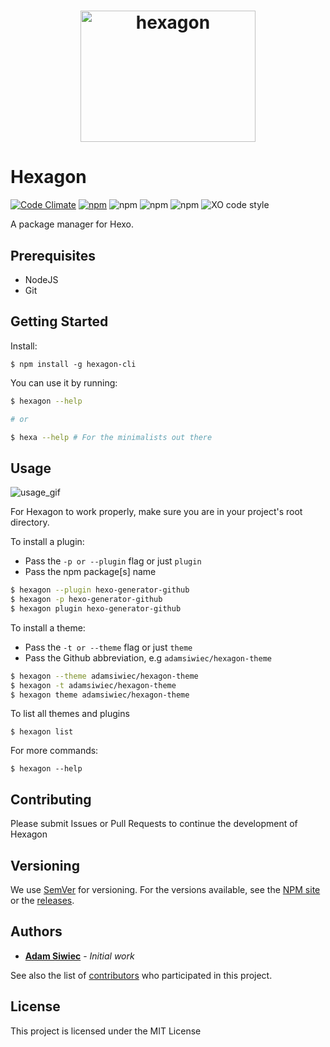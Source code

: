 <h1 align="center">
<img  width = "280" height = "210"  src="https://s13.postimg.org/qd8bbi0mv/d41dc22748c_1.png" alt="hexagon">
</h1>

# Hexagon
[![Code Climate](https://codeclimate.com/github/adamsiwiec/hexagon/badges/gpa.svg)](https://codeclimate.com/github/adamsiwiec/hexagon) [![npm](https://img.shields.io/npm/dt/hexagon-cli.svg)](https://npmjs.com/package/hexagon-cli) ![npm](https://img.shields.io/npm/v/hexagon-cli.svg) ![npm](https://img.shields.io/npm/l/hexagon-cli.svg) ![npm](https://david-dm.org/adamsiwiec/hexagon.svg) ![XO code style](https://img.shields.io/badge/code_style-XO-5ed9c7.svg)

A package manager for Hexo.


## Prerequisites

* NodeJS
* Git


## Getting Started

Install:

`$ npm install -g hexagon-cli`

You can use it by running:

```bash
$ hexagon --help

# or

$ hexa --help # For the minimalists out there
```

## Usage

![usage_gif](http://i.imgur.com/N8skcKH.gif)

For Hexagon to work properly, make sure you are in your project's root directory.

To install a plugin:
* Pass the `-p or --plugin` flag or just `plugin`
* Pass the npm package[s] name

```bash
$ hexagon --plugin hexo-generator-github
$ hexagon -p hexo-generator-github
$ hexagon plugin hexo-generator-github
```


To install a theme:
* Pass the `-t or --theme` flag or just `theme`
* Pass the Github abbreviation, e.g `adamsiwiec/hexagon-theme`

```bash
$ hexagon --theme adamsiwiec/hexagon-theme
$ hexagon -t adamsiwiec/hexagon-theme
$ hexagon theme adamsiwiec/hexagon-theme
```

To list all themes and plugins

    $ hexagon list


For more commands:

    $ hexagon --help


## Contributing

Please submit Issues or Pull Requests to continue the development of Hexagon

## Versioning

We use [SemVer](http://semver.org/) for versioning. For the versions available, see the [NPM site](https://www.npmjs.com/package/hexagon-cli) or the [releases](https://github.com/adamsiwiec/hexagon/releases).

## Authors

* **[Adam Siwiec](https://github.com/adamsiwiec)** - *Initial work*

See also the list of [contributors](https://github.com/adamsiwiec/hexagon/contributors) who participated in this project.

## License

This project is licensed under the MIT License
